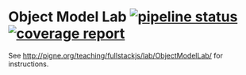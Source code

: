 # Object Model Lab [![pipeline status](https://www-apps.univ-lehavre.fr/forge/WEB-IHM/JSObjectModelLab/badges/master/pipeline.svg)](https://www-apps.univ-lehavre.fr/forge/WEB-IHM/JSObjectModelLab/commits/master) [![coverage report](https://www-apps.univ-lehavre.fr/forge/WEB-IHM/JSObjectModelLab/badges/master/coverage.svg)](https://www-apps.univ-lehavre.fr/forge/WEB-IHM/JSObjectModelLab/commits/master)

See <http://pigne.org/teaching/fullstackjs/lab/ObjectModelLab/> for instructions.
